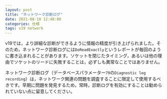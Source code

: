 ```yaml
---
layout: post
title: "ネットワーク診断ログ"
date: 2021-08-10 12:48:00
categories: 仕様
tags: v19 network
---
```


v19では，より詳細な診断ができるように情報の精度が引き上げられました。そのため，ネットワーク診断ログには`DoReadExactly`というレポートが毎回のように書き込まれることがあります。ソケットを閉じたタイミング，あるいは他の理由でソケットのリードに失敗することは，必ずしも異常なことではありません。

ネットワーク診断ログ（データベースパラメーター`79`の`Diagnostic log recording`）は，ネットワーク関連の問題を調査することに限定して使用するべきです。早期に問題を発見するため，常時，診断ログを有効にすることは勧められていない点に留意してください。
